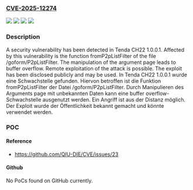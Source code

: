 ### [CVE-2025-12274](https://cve.mitre.org/cgi-bin/cvename.cgi?name=CVE-2025-12274)
![](https://img.shields.io/static/v1?label=Product&message=CH22&color=blue)
![](https://img.shields.io/static/v1?label=Version&message=1.0.0.1%20&color=brightgreen)
![](https://img.shields.io/static/v1?label=Vulnerability&message=Buffer%20Overflow&color=brightgreen)
![](https://img.shields.io/static/v1?label=Vulnerability&message=Memory%20Corruption&color=brightgreen)

### Description

A security vulnerability has been detected in Tenda CH22 1.0.0.1. Affected by this vulnerability is the function fromP2pListFilter of the file /goform/P2pListFilter. The manipulation of the argument page leads to buffer overflow. Remote exploitation of the attack is possible. The exploit has been disclosed publicly and may be used.
In Tenda CH22 1.0.0.1 wurde eine Schwachstelle gefunden. Hiervon betroffen ist die Funktion fromP2pListFilter der Datei /goform/P2pListFilter. Durch Manipulieren des Arguments page mit unbekannten Daten kann eine buffer overflow-Schwachstelle ausgenutzt werden. Ein Angriff ist aus der Distanz möglich. Der Exploit wurde der Öffentlichkeit bekannt gemacht und könnte verwendet werden.

### POC

#### Reference
- https://github.com/QIU-DIE/CVE/issues/23

#### Github
No PoCs found on GitHub currently.

